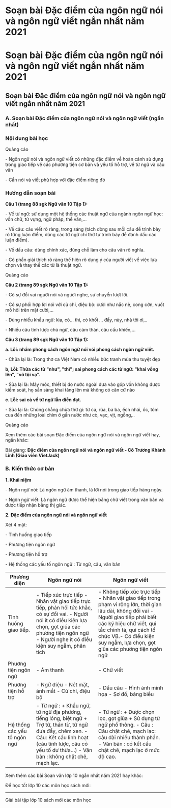 # Soạn bài Đặc điểm của ngôn ngữ nói và ngôn ngữ viết ngắn nhất năm 2021

# Soạn bài Đặc điểm của ngôn ngữ nói và ngôn ngữ viết ngắn nhất năm 2021

## Soạn bài Đặc điểm của ngôn ngữ nói và ngôn ngữ viết ngắn nhất năm 2021

### **A. Soạn bài Đặc điểm của ngôn ngữ nói và ngôn ngữ viết (ngắn nhất)**

### Nội dung bài học

Quảng cáo

\- Ngôn ngữ nói và ngôn ngữ viết có những đặc điểm về hoàn cảnh sử dụng trong giao tiếp về các phương tiện cơ bản và yếu tố hỗ trợ, về từ ngữ và câu văn 

\- Cần nói và viết phù hợp với đặc điểm riêng đó 

### Hướng dẫn soạn bài

**Câu 1 (trang 88 sgk Ngữ văn 10 Tập 1):**

\- Về từ ngữ: sử dụng một hệ thống các thuật ngữ của ngành ngôn ngữ học: vốn chữ, từ vựng, ngữ pháp, thể văn,... 

\- Về câu: câu viết rõ ràng, trong sáng (tách dòng sau mỗi câu để trình bày rõ từng luận điểm, dùng các từ ngữ chỉ thứ tự trình bày để đánh dấu các luận điểm). 

\- Về dấu câu: dùng chính xác, đúng chỗ làm cho câu văn rõ nghĩa. 

\- Có phần giải thích rõ ràng thể hiện rõ dụng ý của người viết về việc lựa chọn và thay thế các từ là thuật ngữ. 

Quảng cáo

**Câu 2 (trang 89 sgk Ngữ văn 10 Tập 1):**

\- Có sự đổi vai người nói và người nghe, sự chuyển lượt lời. 

\- Có sự phối hợp lời nói với cử chỉ, điệu bộ: cười như nắc nẻ, cong cớn, vuốt mồ hôi trên mặt cười,... 

\- Dùng nhiều khẩu ngữ: kìa, có... thì, có khối ... đấy, này, nhà tôi ơi,.. 

\- Nhiều câu tỉnh lược chủ ngữ, câu cảm thán, câu cầu khiến,... 

**Câu 3 (trang 89 sgk Ngữ văn 10 Tập 1):**

**a. Lỗi: nhầm phong cách ngôn ngữ nói vói phong cách ngôn ngữ viết.**

\- Chữa lại là: Trong thơ ca Việt Nam có nhiều bức tranh mùa thu tuyệt đẹp 

**b, Lỗi: Thừa các từ "như", "thì"; sai phong cách các từ ngữ: "khai vống lên", "vô tội vạ".**

\- Sửa lại là: Máy móc, thiết bị do nước ngoài đưa vào góp vốn không được kiểm soát, họ sẵn sàng khai tăng lên mà không có căn cứ nào 

**c. Lỗi: sai cả về từ ngữ lẫn diễn đạt.**

\- Sửa lại là: Chúng chẳng chừa thứ gì: từ ca, rùa, ba ba, ếch nhái, ốc, tôm cua đến những loài chim ở gần nước như cò, vạc, vịt, ngỗng,.. 

Quảng cáo

Xem thêm các bài soạn Đặc điểm của ngôn ngữ nói và ngôn ngữ viết hay, ngắn khác:

Bài giảng: **Đặc điểm của ngôn ngữ nói và ngôn ngữ viết - Cô Trương Khánh Linh (Giáo viên VietJack)**

### **B. Kiến thức cơ bản**

**1\. Khái niệm**

\- Ngôn ngữ nói: Là ngôn ngữ âm thanh, là lời nói trong giao tiếp hàng ngày.

\- Ngôn ngữ viết: Là ngôn ngữ được thể hiện bằng chữ viết trong văn bản và được tiếp nhận bằng thị giác.

**2\. Đặc điểm của ngôn ngữ nói và ngôn ngữ viết**

Xét 4 mặt:

\- Tình huống giao tiếp

\- Phương tiện ngôn ngữ

\- Phương tiện hỗ trợ

\- Hệ thống các yếu tố ngôn ngữ : Từ ngữ, câu, văn bản

Phương diện | Ngôn ngữ nói | Ngôn ngữ viết  
---|---|---  
Tình huống giao tiếp. |  \- Tiếp xúc trực tiếp \- Nhân vật giao tiếp trực tiếp, phản hồi tức khắc, có sự đổi vai. \- Người nói ít có điều kiện lựa chọn, gọt giũa các phương tiện ngôn ngữ \- Người nghe ít có điều kiện suy ngẫm, phân tích |  \- Không tiếp xúc trực tiếp \- Nhân vật giao tiếp trong phạm vi rộng lớn, thời gian lâu dài, không đổi vai \- Người giao tiếp phải biết các ký hiệu chữ viết, qui tắc chính tả, qui cách tổ chức VB.- Có điều kiện suy ngẫm, lựa chọn, gọt giũa các phương tiện ngôn ngữ  
Phương tiện ngôn ngữ | \- Âm thanh | \- Chữ viết  
Phương tiện hỗ trợ |  \- Ngữ điệu \- Nét mặt, ánh mắt \- Cử chỉ, điệu bộ |  \- Dấu câu \- Hình ảnh minh họa \- Sơ đồ, bảng biểu  
Hệ thống các yếu tố ngôn ngữ |  \- Từ ngữ : \+ Khẩu ngữ, từ ngữ địa phương, tiếng lóng, biệt ngữ \+ Trợ từ, thán từ, từ ngữ đưa đẩy, chêm xen. \- Câu: Kết cấu linh hoạt (câu tỉnh lược, câu có yếu tố dư thừa…) \- Văn bản : không chặt chẽ, mạch lạc. |  \- Từ ngữ : \+ Được chọn lọc, gọt giũa \+ Sử dụng từ ngữ phổ thông. \- Câu : Câu chặt chẽ, mạch lạc: câu dài nhiều thành phần. \- Văn bản : có kết cấu chặt chẽ, mạch lạc ở mức độ cao.  
  
Xem thêm các bài Soạn văn lớp 10 ngắn nhất năm 2021 hay khác:

Để học tốt lớp 10 các môn học sách mới:

* * *

Giải bài tập lớp 10 sách mới các môn học
